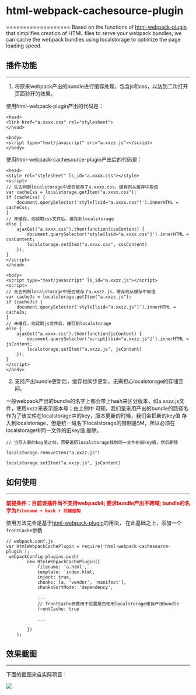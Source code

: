 # html-webpack-cachesource-plugin
===================
Based on the functions of [html-webpack-plugin](https://github.com/jantimon/html-webpack-plugin) that simplifies creation of HTML files to serve your webpack bundles, we can cache the webpack bundles using localstorage to optimize the page loading speed.

## 插件功能
-------------

1. 将原来webpack产出的bundle进行缓存处理，包含js和css，以达到二次打开页面秒开的效果。

使用html-webpack-plugin产出的代码是：
```
<head>
<link href="a.xxxx.css" rel="stylesheet">
</head>

<body>
<script type="text/javascript" src="a.xxzz.js"></script>
</body>

```

使用html-webpack-cachesource-plugin产出后的代码是：

```
<head>
<style rel="stylesheet" ls_id="a.xxxx.css"></style>
<script>
// 先去判断localstorage中是否缓存了a.xxxx.css，缓存则从缓存中取值
var cacheCss = localstorage.getItem("a.xxxx.css");
if (cacheCss) {
	document.querySelector('style[lsid="a.xxxx.css"]').innerHTML = cacheCss;
}
// 未缓存，则读取css文件后，缓存到localstorage
else {
	ajaxGet("a.xxxx.css").then(function(cssContent) {
		document.querySelector('style[lsid="a.xxxx.css"]').innerHTML = cssContent;
		localstorage.setItem("a.xxxx.css", cssContent)
	});
}
</script>
</head>

<body>
<script type="text/javascript" ls_id="a.xxzz.js"></script>
<script>
// 先去判断localstorage中是否缓存了a.xxzz.js，缓存则从缓存中取值
var cacheJs = localstorage.getItem("a.xxzz.js");
if (cacheJs) {
	document.querySelector('style[lsid="a.xxzz.js"]').innerHTML = cacheJs;
}
// 未缓存，则读取js文件后，缓存到localstorage
else {
	ajaxGet("a.xxxx.css").then(function(jsContent) {
		document.querySelector('script[lsid="a.xxzz.js"]').innerHTML = jsContent;
		localstorage.setItem("a.xxzz.js", jsContent)
	});
}
</script>
</body>

```

2. 支持产出bundle更新后，缓存也同步更新，无需担心localstorage的存储空间。

一般webpack产出的bundle的名字上都会带上hash来区分版本，如a.xxzz.js文件，使用xxzz来表示版本号；由上例中
可知，我们是采用产出的bundle的路径名作为了该文件在localstorage中的key，版本更新的时候，我们会把新的key值
存入到localstorage，但是统一域名下localstorage的限制是5M，所以必须在localstorage中同一文件的旧key值
删除。

```
// 当存入新的key值之前，需要遍历localstorage找到同一文件的旧key值，然后删除

localstorage.removeItem("a.xxzz.js")

localstorage.setItem("a.xxzy.js", jsContent)

```

## 如何使用
-------------

**<font style="color: red"> 前提条件：目前该插件尚不支持webpack4; 要求bundle产出不跨域; bundle的名字为`filename + hash + 后缀结构`</font>**

使用方法完全是基于[html-webpack-plugin](https://github.com/jantimon/html-webpack-plugin)的用法，
在此基础之上，添加一个`frontCache`参数

```
// webpack.conf.js
var HtmlWebpackCachePlugin = require('html-webpack-cachesource-plugin');
 webpackConfig.plugins.push(
        new HtmlWebpackCachePlugin({
            filename: 'a.html',
            template: 'index.html,
            inject: true,
            chunks: [a, 'vendor', 'manifest'],
            chunksSortMode: 'dependency',

            ...
            // frontCache参数用于设置是否使用localstorage缓存产出bundle
            frontCache: true

            ...

        })
    );

```

## 效果截图
-------------

下面的截图来自实际项目：

![](https://gss0.baidu.com/94o3dSag_xI4khGko9WTAnF6hhy/map/pic/item/6159252dd42a28348f4b883d56b5c9ea15cebf13.jpg)

